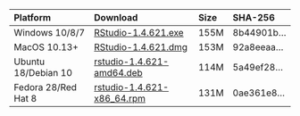 
| Platform            | Download                                                                                                                                                              | Size | SHA-256                                                                                                              |
| :------------------ | :-------------------------------------------------------------------------------------------------------------------------------------------------------------------- | :--- | :------------------------------------------------------------------------------------------------------------------- |
| Windows 10/8/7      | <a href="https://s3.amazonaws.com/rstudio-ide-build/desktop/windows/RStudio-1.4.621.exe"><i class="fa fa-download"></i> RStudio-1.4.621.exe</a>                       | 155M | <span class="sha256" data-sha256="8b44901b851a1efe815ffe66cd13a326398c614750cc5cb361ef7479bc98761a">8b44901b…</span> |
| MacOS 10.13+        | <a href="https://s3.amazonaws.com/rstudio-ide-build/desktop/macos/RStudio-1.4.621.dmg"><i class="fa fa-download"></i> RStudio-1.4.621.dmg</a>                         | 153M | <span class="sha256" data-sha256="92a8eeaaa55694ffc308f37598856806a7559d79e3ec7fa9a84b97d72ea1aea1">92a8eeaa…</span> |
| Ubuntu 18/Debian 10 | <a href="https://s3.amazonaws.com/rstudio-ide-build/desktop/bionic/amd64/rstudio-1.4.621-amd64.deb"><i class="fa fa-download"></i> rstudio-1.4.621-amd64.deb</a>      | 114M | <span class="sha256" data-sha256="5a49ef2820fc5407728d50c297ffc7d38c1a5c63d0b0cd4953acd7fb11c2754d">5a49ef28…</span> |
| Fedora 28/Red Hat 8 | <a href="https://s3.amazonaws.com/rstudio-ide-build/desktop/centos8/x86_64/rstudio-1.4.621-x86_64.rpm"><i class="fa fa-download"></i> rstudio-1.4.621-x86\_64.rpm</a> | 131M | <span class="sha256" data-sha256="0ae361e8d07620e133092a00326a2f007d73c9e9d5062f6cccb45877870d4055">0ae361e8…</span> |
